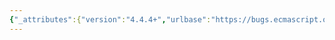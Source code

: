 ```yaml
---
{"_attributes":{"version":"4.4.4+","urlbase":"https://bugs.ecmascript.org/","maintainer":"dherman@mozilla.com"},"bug":{"bug_id":509,"creation_ts":"2012-07-11 20:02:00 -0700","short_desc":"Issues in Record description","delta_ts":"2015-02-11 21:58:13 -0800","product":"Draft for 6th Edition","component":"editorial issue","version":"Rev 9: July 8, 2012 Draft","rep_platform":"All","op_sys":"All","bug_status":"VERIFIED","resolution":"FIXED","priority":"Normal","bug_severity":"enhancement","everconfirmed":true,"reporter":{"uid":"ecmascriptbugs","name":"Norbert"},"assigned_to":{"uid":"allen","name":"Allen Wirfs-Brock"},"long_desc":[{"commentid":1285,"comment_count":0,"who":{"uid":"ecmascriptbugs","name":"Norbert"},"bug_when":"2012-07-11 20:02:10 -0700","thetext":"Section 8.7 The List and Record Specification Type\n\n(1) \"aggrations\" -> \"aggregations\"\n\n(2) \"specifation\" -> \"specification\"\n\n(3) \"the ECMAScript type value\" -> \"an ECMAScript type value\"\n\n(4) \"a an\" -> \"an\"\n\n(5) \"assocatiated\" -> \"associated\"\n\n(6) \"in double brackets.  For example, [[value]]\" -> \"in double brackets, for example [[field1]].\"\n\n(7) \"fields three fields each of why\" -> \"three fields, each of which\"\n\n(8) \"[[Field2]]\" -> \"[[field2]]\"\n\n(9) rename \"D\" to \"r\", three times\n\n(10) \"commonly used Record field combination\" -> \"commonly used Record field combinations\"\n\n(11) \"named and\" -> \"named, and\"\n\n(12) \"aggrations -> \"aggregations\" (yes, again)\n\n(13) \"[[Configurable]]: true}\" -> \"[[Configurable]]: true}.\""},{"commentid":1506,"comment_count":1,"who":{"uid":"allen","name":"Allen Wirfs-Brock"},"bug_when":"2012-08-14 17:12:46 -0700","thetext":"corrected in editor's draft"},{"commentid":1758,"comment_count":2,"who":{"uid":"allen","name":"Allen Wirfs-Brock"},"bug_when":"2012-09-28 12:24:37 -0700","thetext":"fixed in rev10, Sept. 27 2012 draft"},{"commentid":9436,"comment_count":3,"who":{"uid":"ecmascriptbugs","name":"Norbert"},"bug_when":"2014-07-20 23:05:27 -0700","thetext":"Checked in rev 26 draft:\n\n(1)-(5), (8)-(13) verified as fixed.\n\n(6) The period at the end of the paragraph is still missing, and \"field1\" seems more appropriate in this context than \"value\".\n\n(7) The comma after \"three fields\" is still missing."},{"commentid":11012,"comment_count":4,"who":{"uid":"allen","name":"Allen Wirfs-Brock"},"bug_when":"2014-12-11 11:11:22 -0800","thetext":"fixed in rev30 editor's draft"},{"commentid":11222,"comment_count":5,"who":{"uid":"allen","name":"Allen Wirfs-Brock"},"bug_when":"2014-12-23 20:23:34 -0800","thetext":"fixed in rev30"},{"commentid":12353,"comment_count":6,"who":{"uid":"ecmascriptbugs","name":"Norbert"},"bug_when":"2015-02-11 21:58:13 -0800","thetext":"Verified in rev 32 draft."}]}}
---
```

